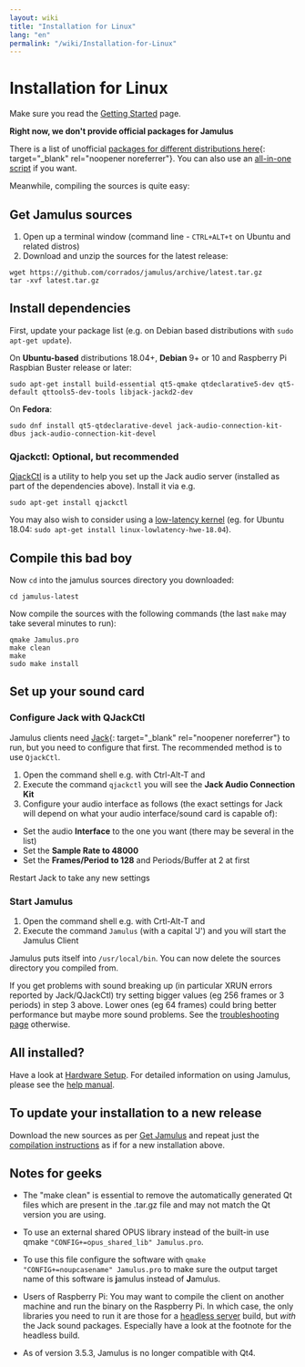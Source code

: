 ```yaml
---
layout: wiki
title: "Installation for Linux"
lang: "en"
permalink: "/wiki/Installation-for-Linux"
---
```



# Installation for Linux
Make sure you read the [Getting Started](Getting-Started) page.

**Right now, we don't provide official packages for Jamulus**

There is a list of unofficial [packages for different distributions here](https://github.com/corrados/jamulus/issues/223#issue-619038918){: target="_blank" rel="noopener noreferrer"}. You can also use an [all-in-one script](Linux-Client-Install-Script) if you want.

Meanwhile, compiling the sources is quite easy:

## Get Jamulus sources

1. Open up a terminal window (command line - `CTRL+ALT+t` on Ubuntu and related distros)
1. Download and unzip the sources for the latest release:
```shell
wget https://github.com/corrados/jamulus/archive/latest.tar.gz
tar -xvf latest.tar.gz
```


## Install dependencies

First, update your package list (e.g. on Debian based distributions with `sudo apt-get update`).

On **Ubuntu-based** distributions 18.04+, **Debian** 9+ or 10 and Raspberry Pi Raspbian Buster release or later:

```shell
sudo apt-get install build-essential qt5-qmake qtdeclarative5-dev qt5-default qttools5-dev-tools libjack-jackd2-dev
```

On **Fedora**:

```shell
sudo dnf install qt5-qtdeclarative-devel jack-audio-connection-kit-dbus jack-audio-connection-kit-devel
```

### Qjackctl: Optional, but recommended

[QjackCtl](https://qjackctl.sourceforge.io) is a utility to help you set up the Jack audio server (installed as part of the dependencies above). Install it via e.g.

```shell
sudo apt-get install qjackctl
```

You may also wish to consider using a [low-latency kernel](https://help.ubuntu.com/community/UbuntuStudio/RealTimeKernel) (eg. for Ubuntu 18.04: `sudo apt-get install linux-lowlatency-hwe-18.04`).

## Compile this bad boy

Now `cd` into the jamulus sources directory you downloaded:

```shell
cd jamulus-latest
```
Now compile the sources with the following commands (the last `make` may take several minutes to run):

```shell
qmake Jamulus.pro
make clean
make
sudo make install
```


## Set up your sound card

### Configure Jack with QJackCtl
Jamulus clients need [Jack](https://jackaudio.org/){: target="_blank" rel="noopener noreferrer"} to run, but you need to configure that first. The recommended method is to use `QjackCtl`.
1. Open the command shell e.g. with Ctrl-Alt-T and
1. Execute the command `qjackctl` you will see the **Jack Audio Connection Kit**
2. Configure your audio interface as follows (the exact settings for Jack will depend on what your audio interface/sound card is capable of):

- Set the audio **Interface** to the one you want (there may be several in the list)
- Set the **Sample Rate to 48000**
- Set the **Frames/Period to 128** and Periods/Buffer at 2 at first

Restart Jack to take any new settings

### Start Jamulus
1. Open the command shell e.g. with Crtl-Alt-T and
1. Execute the command `Jamulus` (with a capital 'J') and you will start the Jamulus Client

Jamulus puts itself into `/usr/local/bin`. You can now delete the sources directory you compiled from.

If you get problems with sound breaking up (in particular XRUN errors reported by Jack/QJackCtl) try setting bigger values (eg 256 frames or 3 periods) in step 3 above. Lower ones (eg 64 frames) could bring better performance but maybe more sound problems. See the [troubleshooting page](Client-Troubleshooting) otherwise.

## All installed?
Have a look at [Hardware Setup](Hardware-Setup).
For detailed information on using Jamulus, please see the [help manual](https://github.com/corrados/jamulus/blob/master/src/res/homepage/manual.md).


## To update your installation to a new release

Download the new sources as per [Get Jamulus](Installation-for-Linux#get-jamulus-sources) and repeat just the [compilation instructions](Installation-for-Linux#compile-this-bad-boy) as if for a new installation above.

## Notes for geeks

* The "make clean" is essential to remove the automatically generated Qt files which are present in the .tar.gz file and may not match the Qt version you are using.

* To use an external shared OPUS library instead of the built-in use qmake `"CONFIG+=opus_shared_lib" Jamulus.pro`.

* To use this file configure the software with `qmake "CONFIG+=noupcasename" Jamulus.pro` to make sure the output target name of this software is **j**amulus instead of **J**amulus.

* Users of Raspberry Pi: You may want to compile the client on another machine and run the binary on the Raspberry Pi. In which case, the only libraries you need to run it are those for a [headless server](Server-Linux#running-a-headless-server) build, but _with_ the Jack sound packages. Especially have a look at the footnote for the headless build.

* As of version 3.5.3, Jamulus is no longer compatible with Qt4.
